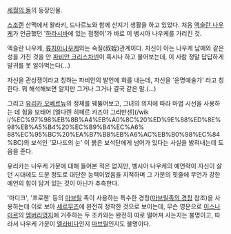 [세월의 돌](%EC%84%B8%EC%9B%94%EC%9D%98%20%EB%8F%8C.md)의 등장인물.

[스조렌](%EC%8A%A4%EC%A1%B0%EB%A0%8C.md) 산맥에서 왈라키, 드나르노와 함께 산지기 생활을 하고 있었다. 처음
[엑슬란 나우케](%EC%97%91%EC%8A%AC%EB%9E%80%20%EB%82%98%EC%9A%B0%EC%BC%80.md)가
언급했던 '[하라시바](%ED%95%98%EB%9D%BC%EC%8B%9C%EB%B0%94.md)에 있는 점쟁이'가 바로 이 벵시아
나우케를 가리킨 것.

엑슬란 나우케, [류지아나우케](%EB%A5%98%EC%A7%80%EC%95%84%20%EB%82%98%EC%9A%B0%EC%BC%80.md)와는
숙질(叔姪)관계이다. 자신이 아는 나우케 남매와 같은 성을 가진 것을 안 [파비안 크리스차넨](%ED%8C%8C%EB%B9%84%EC%95%88%20%ED%81%AC%EB%A6%AC%EC%8A%A4%EC%B0%A8%EB%84%A8.md)이 혹시나 하고 물어보는데, 이 사람
정말 답답하게 말귀를 못 알아먹는다(...)

  

자신을 관상쟁이라고 칭하는 파비안의 발언에 화를 내는데, 자신을 '운명예술가' 라고 칭한다. 뭐 해석해보면 알지만 그거나 그거나 결국 같은
말.(...)  

그리고 [유리카 오베르뉴](%EC%9C%A0%EB%A6%AC%EC%B9%B4%20%EC%98%A4%EB%B2%A0%EB%A5%B4%EB%89%B4.md)의 정체를 꿰뚫어보고, 그녀의 의지에 따라 마법 시선을 사용하는 데 힘을 보태어 [엘다렌 히페르 카즈야 그리반센](/wik
i/%EC%97%98%EB%8B%A4%EB%A0%8C%20%ED%9E%88%ED%8E%98%EB%A5%B4%20%EC%B9%B4%EC%A6%
88%EC%95%BC%20%EA%B7%B8%EB%A6%AC%EB%B0%98%EC%84%BC)의 보석인 '모나드의 눈' 이 붉은 보석단에게
넘어가 있다는 사실을 밝혀내는데 도움을 준다.

유리카는 나우케 가문에 대해 들어본 적은 없지만, 벵시아 나우케의 예언력이 자신이 살던 시대에도 드문 정도로 대단한 능력이었음을 지적하며 그
가문의 핏줄에 무언가 강한 예언의 힘이 담겨 있는 것이 아닌가 추측한다.  

'마디크', '프로첸' 등의 [마브릴](%EB%A7%88%EB%B8%8C%EB%A6%B4.md) 족이 사용하는 특수한 경칭([마브릴족의 경칭](%EB%A7%88%EB%B8%8C%EB%A6%B4%20%EC%A1%B1%EC%9D%98%20%EA%B2%BD%EC%B9%AD.md) 참조)을 사용하는데 이로 보아 [세르무즈](%EC%84%B8%EB%A5%B4%EB%AC%B4%EC%A6%88.md)에 완전히
정착한 것으로 보이는데, 무슨 영문으로
[이스나미르](%EC%9D%B4%EC%8A%A4%EB%82%98%EB%AF%B8%EB%A5%B4.md)의 [엠버리영지](%EC%97%A0%EB%B2%84%EB%A6%AC%20%EC%98%81%EC%A7%80.md)에 거주하는 두 조카와는 완전히
따로 떨어져 사는지는 불명이고, 따라서 나우케 가문이
[엘라비다](%EC%97%98%EB%9D%BC%EB%B9%84%EB%8B%A4.md)인지
[마브릴](%EB%A7%88%EB%B8%8C%EB%A6%B4.md)인지도 불명이다.

